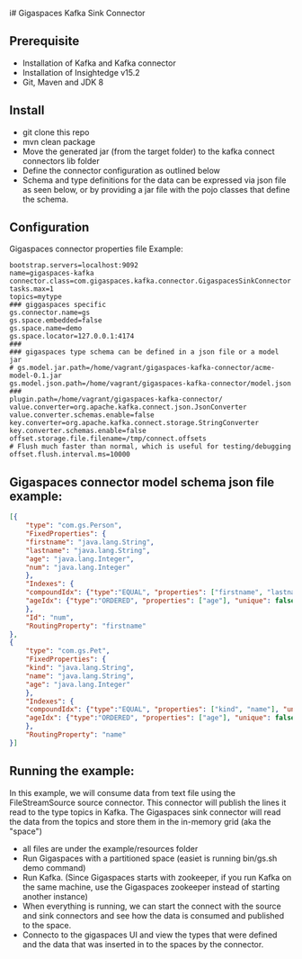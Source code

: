 i# Gigaspaces Kafka Sink Connector

## Prerequisite
- Installation of Kafka and Kafka connector
- Installation of Insightedge v15.2
- Git, Maven and JDK 8

## Install
- git clone this repo
- mvn clean package
- Move the generated jar (from the target folder) to the kafka connect connectors lib folder
- Define the connector configuration as outlined below
- Schema and type definitions for the data can be expressed via json file as seen below, or by providing a jar file with the pojo classes that define the schema.

## Configuration
Gigaspaces connector properties file Example:
```
bootstrap.servers=localhost:9092
name=gigaspaces-kafka
connector.class=com.gigaspaces.kafka.connector.GigaspacesSinkConnector
tasks.max=1
topics=mytype
### giggaspaces specific
gs.connector.name=gs
gs.space.embedded=false
gs.space.name=demo
gs.space.locator=127.0.0.1:4174
###
### gigaspaces type schema can be defined in a json file or a model jar
# gs.model.jar.path=/home/vagrant/gigaspaces-kafka-connector/acme-model-0.1.jar
gs.model.json.path=/home/vagrant/gigaspaces-kafka-connector/model.json
###
plugin.path=/home/vagrant/gigaspaces-kafka-connector/
value.converter=org.apache.kafka.connect.json.JsonConverter
value.converter.schemas.enable=false
key.converter=org.apache.kafka.connect.storage.StringConverter
key.converter.schemas.enable=false
offset.storage.file.filename=/tmp/connect.offsets
# Flush much faster than normal, which is useful for testing/debugging
offset.flush.interval.ms=10000
```

## Gigaspaces connector model schema json file example:
```json
[{
	"type": "com.gs.Person",
	"FixedProperties": {
	"firstname": "java.lang.String",
	"lastname": "java.lang.String",
	"age": "java.lang.Integer",
	"num": "java.lang.Integer"
	},
	"Indexes": {
	"compoundIdx": {"type":"EQUAL", "properties": ["firstname", "lastname"], "unique": false},
	"ageIdx": {"type":"ORDERED", "properties": ["age"], "unique": false}
	},
	"Id": "num",
	"RoutingProperty": "firstname"
},
{
	"type": "com.gs.Pet",
	"FixedProperties": {
	"kind": "java.lang.String",
	"name": "java.lang.String",
	"age": "java.lang.Integer"
	},
	"Indexes": {
	"compoundIdx": {"type":"EQUAL", "properties": ["kind", "name"], "unique": false},
	"ageIdx": {"type":"ORDERED", "properties": ["age"], "unique": false}
	},
	"RoutingProperty": "name"
}]
```

## Running the example:
In this example, we will consume data from text file using the FileStreamSource source connector.
This connector will publish the lines it read to the type topics in Kafka. 
The Gigaspaces sink connector will read the data from the topics and store them in the in-memory grid (aka the "space")
- all files are under the example/resources folder
- Run Gigaspaces with a partitioned space (easiet is running bin/gs.sh demo command)
- Run Kafka. (Since Gigaspaces starts with zookeeper, if you run Kafka on the same machine, use the Gigaspaces zookeeper instead of starting another instance)
- When everything is running, we can start the connect with the source and sink connectors and see how the data is consumed and published to the space.
- Connecto to the gigaspaces UI and view the types that were defined and the data that was inserted in to the spaces by the connector.


